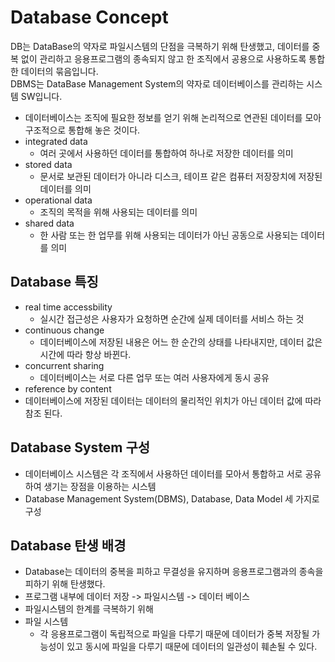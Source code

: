 # Database Concept

DB는 DataBase의 약자로 파일시스템의 단점을 극복하기 위해 탄생했고, 데이터를 중복 없이 관리하고 응용프로그램의 종속되지 않고 한 조직에서 공용으로 사용하도록 통합한 데이터의 묶음입니다.   
DBMS는 DataBase Management System의 약자로 데이터베이스를 관리하는 시스템 SW입니다.

- 데이터베이스는 조직에 필요한 정보를 얻기 위해 논리적으로 연관된 데이터를 모아 구조적으로 통합해 놓은 것이다.
- integrated data
  - 여러 곳에서 사용하던 데이터를 통합하여 하나로 저장한 데이터를 의미
- stored data
  - 문서로 보관된 데이터가 아니라 디스크, 테이프 같은 컴퓨터 저장장치에 저장된 데이터를 의미
- operational data
  - 조직의 목적을 위해 사용되는 데이터를 의미
- shared data
  - 한 사람 또는 한 업무를 위해 사용되는 데이터가 아닌 공동으로 사용되는 데이터를 의미

## Database 특징

- real time accessbility
  - 실시간 접근성은 사용자가 요청하면 순간에 실제 데이터를 서비스 하는 것
- continuous change
  - 데이터베이스에 저장된 내용은 어느 한 순간의 상태를 나타내지만, 데이터 값은 시간에 따라 항상 바뀐다.
- concurrent sharing
  - 데이터베이스는 서로 다른 업무 또는 여러 사용자에게 동시 공유
- reference by content
- 데이터베이스에 저장된 데이터는 데이터의 물리적인 위치가 아닌 데이터 값에 따라 참조 된다.

## Database System 구성

- 데이터베이스 시스템은 각 조직에서 사용하던 데이터를 모아서 통합하고 서로 공유하여 생기는 장점을 이용하는 시스템
- Database Management System(DBMS), Database, Data Model 세 가지로 구성

## Database 탄생 배경

- Database는 데이터의 중복을 피하고 무결성을 유지하며 응용프로그램과의 종속을 피하기 위해 탄생했다.
- 프로그램 내부에 데이터 저장 -> 파일시스템 -> 데이터 베이스
- 파일시스템의 한계를 극복하기 위해
- 파일 시스템
  - 각 응용프로그램이 독립적으로 파일을 다루기 때문에 데이터가 중복 저장될 가능성이 있고 동시에 파일을 다루기 때문에 데이터의 일관성이 훼손될 수 있다.
